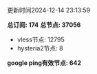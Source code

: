更新时间2024-12-14 23:13:59

**总订阅: 174**
**总节点: 37056**
- vless节点: 12795
- hysteria2节点: 8

**google ping有效节点: 642**
